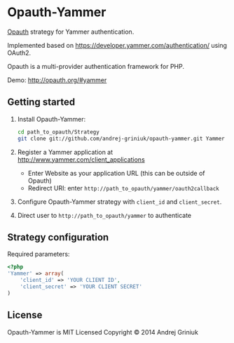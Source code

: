 Opauth-Yammer
=============
[Opauth][1] strategy for Yammer authentication.

Implemented based on https://developer.yammer.com/authentication/ using OAuth2.

Opauth is a multi-provider authentication framework for PHP.

Demo: http://opauth.org/#yammer

Getting started
----------------
1. Install Opauth-Yammer:
   ```bash
   cd path_to_opauth/Strategy
   git clone git://github.com/andrej-griniuk/opauth-yammer.git Yammer
   ```

2. Register a Yammer application at http://www.yammer.com/client_applications
   - Enter Website as your application URL (this can be outside of Opauth)
   - Redirect URI: enter `http://path_to_opauth/yammer/oauth2callback`

3. Configure Opauth-Yammer strategy with `client_id` and `client_secret`.

4. Direct user to `http://path_to_opauth/yammer` to authenticate


Strategy configuration
----------------------

Required parameters:

```php
<?php
'Yammer' => array(
	'client_id' => 'YOUR CLIENT ID',
	'client_secret' => 'YOUR CLIENT SECRET'
)
```

License
---------
Opauth-Yammer is MIT Licensed
Copyright © 2014 Andrej Griniuk

[1]: https://github.com/uzyn/opauth